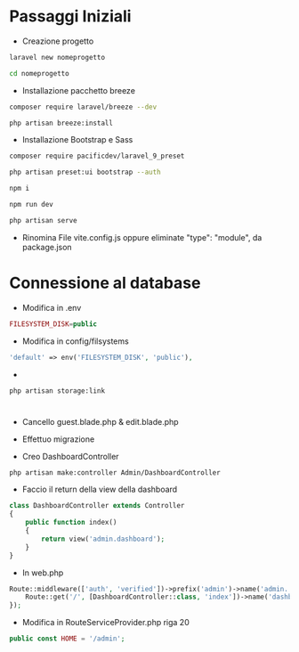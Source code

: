 # Passaggi Iniziali
- Creazione progetto
```bash
laravel new nomeprogetto

cd nomeprogetto
```
- Installazione pacchetto breeze
```bash
composer require laravel/breeze --dev

php artisan breeze:install
```

- Installazione Bootstrap e Sass
```bash
composer require pacificdev/laravel_9_preset

php artisan preset:ui bootstrap --auth

npm i

npm run dev

php artisan serve
```

- Rinomina File vite.config.js oppure eliminate "type": "module", da package.json


# Connessione al database

- Modifica in .env 
```php
FILESYSTEM_DISK=public
```


- Modifica in config/filsystems 
```php
'default' => env('FILESYSTEM_DISK', 'public'),
```

- 
```bash
php artisan storage:link
```


# 

- Cancello guest.blade.php & edit.blade.php

- Effettuo migrazione

- Creo DashboardController
```bash
php artisan make:controller Admin/DashboardController
```

- Faccio il return della view della dashboard

```php
class DashboardController extends Controller
{
    public function index()
    {
        return view('admin.dashboard');
    }
}
```

- In web.php 
```php
Route::middleware(['auth', 'verified'])->prefix('admin')->name('admin.')->group(function () {
    Route::get('/', [DashboardController::class, 'index'])->name('dashboard');
});
```

- Modifica in RouteServiceProvider.php riga 20
```php
public const HOME = '/admin';
```